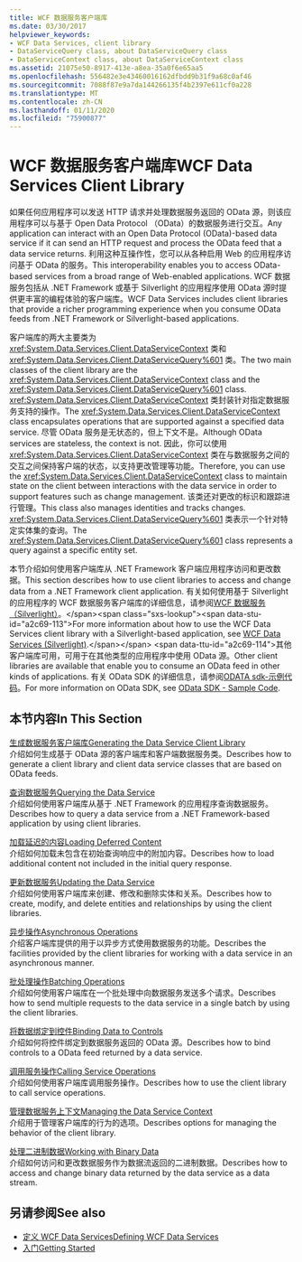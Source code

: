 ```yaml
---
title: WCF 数据服务客户端库
ms.date: 03/30/2017
helpviewer_keywords:
- WCF Data Services, client library
- DataServiceQuery class, about DataServiceQuery class
- DataServiceContext class, about DataServiceContext class
ms.assetid: 21075e50-8917-413e-a8ea-35a0f6e65aa5
ms.openlocfilehash: 556482e3e43460016162dfbdd9b31f9a68c0af46
ms.sourcegitcommit: 7088f87e9a7da144266135f4b2397e611cf0a228
ms.translationtype: MT
ms.contentlocale: zh-CN
ms.lasthandoff: 01/11/2020
ms.locfileid: "75900877"
---
```

# <a name="wcf-data-services-client-library"></a><span data-ttu-id="a2c69-102">WCF 数据服务客户端库</span><span class="sxs-lookup"><span data-stu-id="a2c69-102">WCF Data Services Client Library</span></span>
<span data-ttu-id="a2c69-103">如果任何应用程序可以发送 HTTP 请求并处理数据服务返回的 OData 源，则该应用程序可以与基于 Open Data Protocol （OData）的数据服务进行交互。</span><span class="sxs-lookup"><span data-stu-id="a2c69-103">Any application can interact with an Open Data Protocol (OData)-based data service if it can send an HTTP request and process the OData feed that a data service returns.</span></span> <span data-ttu-id="a2c69-104">利用这种互操作性，您可以从各种启用 Web 的应用程序访问基于 OData 的服务。</span><span class="sxs-lookup"><span data-stu-id="a2c69-104">This interoperability enables you to access OData-based services from a broad range of Web-enabled applications.</span></span> <span data-ttu-id="a2c69-105">WCF 数据服务包括从 .NET Framework 或基于 Silverlight 的应用程序使用 OData 源时提供更丰富的编程体验的客户端库。</span><span class="sxs-lookup"><span data-stu-id="a2c69-105">WCF Data Services includes client libraries that provide a richer programming experience when you consume OData feeds from .NET Framework or Silverlight-based applications.</span></span>  
  
 <span data-ttu-id="a2c69-106">客户端库的两大主要类为 <xref:System.Data.Services.Client.DataServiceContext> 类和 <xref:System.Data.Services.Client.DataServiceQuery%601> 类。</span><span class="sxs-lookup"><span data-stu-id="a2c69-106">The two main classes of the client library are the <xref:System.Data.Services.Client.DataServiceContext> class and the <xref:System.Data.Services.Client.DataServiceQuery%601> class.</span></span> <span data-ttu-id="a2c69-107"><xref:System.Data.Services.Client.DataServiceContext> 类封装针对指定数据服务支持的操作。</span><span class="sxs-lookup"><span data-stu-id="a2c69-107">The <xref:System.Data.Services.Client.DataServiceContext> class encapsulates operations that are supported against a specified data service.</span></span> <span data-ttu-id="a2c69-108">尽管 OData 服务是无状态的，但上下文不是。</span><span class="sxs-lookup"><span data-stu-id="a2c69-108">Although OData services are stateless, the context is not.</span></span> <span data-ttu-id="a2c69-109">因此，你可以使用 <xref:System.Data.Services.Client.DataServiceContext> 类在与数据服务之间的交互之间保持客户端的状态，以支持更改管理等功能。</span><span class="sxs-lookup"><span data-stu-id="a2c69-109">Therefore, you can use the <xref:System.Data.Services.Client.DataServiceContext> class to maintain state on the client between interactions with the data service in order to support features such as change management.</span></span> <span data-ttu-id="a2c69-110">该类还对更改的标识和跟踪进行管理。</span><span class="sxs-lookup"><span data-stu-id="a2c69-110">This class also manages identities and tracks changes.</span></span> <span data-ttu-id="a2c69-111"><xref:System.Data.Services.Client.DataServiceQuery%601> 类表示一个针对特定实体集的查询。</span><span class="sxs-lookup"><span data-stu-id="a2c69-111">The <xref:System.Data.Services.Client.DataServiceQuery%601> class represents a query against a specific entity set.</span></span>  
  
 <span data-ttu-id="a2c69-112">本节介绍如何使用客户端库从 .NET Framework 客户端应用程序访问和更改数据。</span><span class="sxs-lookup"><span data-stu-id="a2c69-112">This section describes how to use client libraries to access and change data from a .NET Framework client application.</span></span> <span data-ttu-id="a2c69-113">有关如何使用基于 Silverlight 的应用程序的 WCF 数据服务客户端库的详细信息，请参阅[WCF 数据服务（Silverlight）](https://docs.microsoft.com/previous-versions/windows/silverlight/dotnet-windows-silverlight/cc838234(v%3dvs.95))。</span><span class="sxs-lookup"><span data-stu-id="a2c69-113">For more information about how to use the WCF Data Services client library with a Silverlight-based application, see [WCF Data Services (Silverlight)](https://docs.microsoft.com/previous-versions/windows/silverlight/dotnet-windows-silverlight/cc838234(v%3dvs.95)).</span></span> <span data-ttu-id="a2c69-114">其他客户端库可用，可用于在其他类型的应用程序中使用 OData 源。</span><span class="sxs-lookup"><span data-stu-id="a2c69-114">Other client libraries are available that enable you to consume an OData feed in other kinds of applications.</span></span> <span data-ttu-id="a2c69-115">有关 OData SDK 的详细信息，请参阅[ODATA sdk-示例代码](https://www.odata.org/ecosystem/#sdk)。</span><span class="sxs-lookup"><span data-stu-id="a2c69-115">For more information on OData SDK, see [OData SDK - Sample Code](https://www.odata.org/ecosystem/#sdk).</span></span>
  
## <a name="in-this-section"></a><span data-ttu-id="a2c69-116">本节内容</span><span class="sxs-lookup"><span data-stu-id="a2c69-116">In This Section</span></span>  
 [<span data-ttu-id="a2c69-117">生成数据服务客户端库</span><span class="sxs-lookup"><span data-stu-id="a2c69-117">Generating the Data Service Client Library</span></span>](generating-the-data-service-client-library-wcf-data-services.md)  
 <span data-ttu-id="a2c69-118">介绍如何生成基于 OData 源的客户端库和客户端数据服务类。</span><span class="sxs-lookup"><span data-stu-id="a2c69-118">Describes how to generate a client library and client data service classes that are based on OData feeds.</span></span>  
  
 [<span data-ttu-id="a2c69-119">查询数据服务</span><span class="sxs-lookup"><span data-stu-id="a2c69-119">Querying the Data Service</span></span>](querying-the-data-service-wcf-data-services.md)  
 <span data-ttu-id="a2c69-120">介绍如何使用客户端库从基于 .NET Framework 的应用程序查询数据服务。</span><span class="sxs-lookup"><span data-stu-id="a2c69-120">Describes how to query a data service from a .NET Framework-based application by using client libraries.</span></span>  
  
 [<span data-ttu-id="a2c69-121">加载延迟的内容</span><span class="sxs-lookup"><span data-stu-id="a2c69-121">Loading Deferred Content</span></span>](loading-deferred-content-wcf-data-services.md)  
 <span data-ttu-id="a2c69-122">介绍如何加载未包含在初始查询响应中的附加内容。</span><span class="sxs-lookup"><span data-stu-id="a2c69-122">Describes how to load additional content not included in the initial query response.</span></span>  
  
 [<span data-ttu-id="a2c69-123">更新数据服务</span><span class="sxs-lookup"><span data-stu-id="a2c69-123">Updating the Data Service</span></span>](updating-the-data-service-wcf-data-services.md)  
 <span data-ttu-id="a2c69-124">介绍如何使用客户端库来创建、修改和删除实体和关系。</span><span class="sxs-lookup"><span data-stu-id="a2c69-124">Describes how to create, modify, and delete entities and relationships by using the client libraries.</span></span>  
  
 [<span data-ttu-id="a2c69-125">异步操作</span><span class="sxs-lookup"><span data-stu-id="a2c69-125">Asynchronous Operations</span></span>](asynchronous-operations-wcf-data-services.md)  
 <span data-ttu-id="a2c69-126">介绍客户端库提供的用于以异步方式使用数据服务的功能。</span><span class="sxs-lookup"><span data-stu-id="a2c69-126">Describes the facilities provided by the client libraries for working with a data service in an asynchronous manner.</span></span>  
  
 [<span data-ttu-id="a2c69-127">批处理操作</span><span class="sxs-lookup"><span data-stu-id="a2c69-127">Batching Operations</span></span>](batching-operations-wcf-data-services.md)  
 <span data-ttu-id="a2c69-128">介绍如何使用客户端库在一个批处理中向数据服务发送多个请求。</span><span class="sxs-lookup"><span data-stu-id="a2c69-128">Describes how to send multiple requests to the data service in a single batch by using the client libraries.</span></span>  
  
 [<span data-ttu-id="a2c69-129">将数据绑定到控件</span><span class="sxs-lookup"><span data-stu-id="a2c69-129">Binding Data to Controls</span></span>](binding-data-to-controls-wcf-data-services.md)  
 <span data-ttu-id="a2c69-130">介绍如何将控件绑定到数据服务返回的 OData 源。</span><span class="sxs-lookup"><span data-stu-id="a2c69-130">Describes how to bind controls to a OData feed returned by a data service.</span></span>  
  
 [<span data-ttu-id="a2c69-131">调用服务操作</span><span class="sxs-lookup"><span data-stu-id="a2c69-131">Calling Service Operations</span></span>](calling-service-operations-wcf-data-services.md)  
 <span data-ttu-id="a2c69-132">介绍如何使用客户端库调用服务操作。</span><span class="sxs-lookup"><span data-stu-id="a2c69-132">Describes how to use the client library to call service operations.</span></span>  
  
 [<span data-ttu-id="a2c69-133">管理数据服务上下文</span><span class="sxs-lookup"><span data-stu-id="a2c69-133">Managing the Data Service Context</span></span>](managing-the-data-service-context-wcf-data-services.md)  
 <span data-ttu-id="a2c69-134">介绍用于管理客户端库的行为的选项。</span><span class="sxs-lookup"><span data-stu-id="a2c69-134">Describes options for managing the behavior of the client library.</span></span>  
  
 [<span data-ttu-id="a2c69-135">处理二进制数据</span><span class="sxs-lookup"><span data-stu-id="a2c69-135">Working with Binary Data</span></span>](working-with-binary-data-wcf-data-services.md)  
 <span data-ttu-id="a2c69-136">介绍如何访问和更改数据服务作为数据流返回的二进制数据。</span><span class="sxs-lookup"><span data-stu-id="a2c69-136">Describes how to access and change binary data returned by the data service as a data stream.</span></span>  
  
## <a name="see-also"></a><span data-ttu-id="a2c69-137">另请参阅</span><span class="sxs-lookup"><span data-stu-id="a2c69-137">See also</span></span>

- [<span data-ttu-id="a2c69-138">定义 WCF Data Services</span><span class="sxs-lookup"><span data-stu-id="a2c69-138">Defining WCF Data Services</span></span>](defining-wcf-data-services.md)
- [<span data-ttu-id="a2c69-139">入门</span><span class="sxs-lookup"><span data-stu-id="a2c69-139">Getting Started</span></span>](getting-started-with-wcf-data-services.md)
